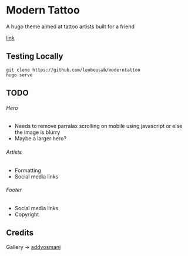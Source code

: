 # Modern Tattoo
A hugo theme aimed at tattoo artists built for a friend 

[link](http://behindthescenezttatooz.com.s3-website-us-west-2.amazonaws.com/)

## Testing Locally

```
git clone https://github.com/leobeosab/moderntattoo
hugo serve
```

## TODO
###### Hero
* Needs to remove parralax scrolling on mobile using javascript or else the image is blurry
* Maybe a larger hero?

###### Artists
* Formatting
* Social media links

###### Footer
* Social media links
* Copyright

## Credits
Gallery -> [addyosmani](https://codepen.io/addyosmani/pen/zYxVXPd)
